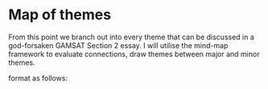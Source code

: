 # Map of themes

From this point we branch out into every theme that can be discussed in a god-forsaken GAMSAT Section 2 essay. I will utilise the mind-map framework to evaluate connections, draw themes between major and minor themes.

format as follows:

